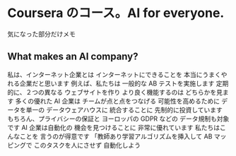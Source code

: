 # Coursera のコース。AI for everyone.

気になった部分だけメモ

## What makes an AI company?

私は、インターネット企業とは インターネットにできることを 本当にうまくやれる企業だと思います 例えば、私たちは 一般的な AB テストを実施します 定期的に、２つの異なる ウェブサイトを作り より良く機能するのは どちらかを見ます
多くの優れた AI 企業は チームが点と点をつなげる 可能性を高めるために データを単一の データウェアハウスに 統合することに 先制的に投資しています もちろん、プライバシーの保証と ヨーロッパの GDPR などの データ規制も対象です AI 企業は自動化の 機会を見つけることに 非常に優れています 私たちはこんなことを 言うのが得意です 「教師あり学習アルゴリズムを挿入して AB マッピングで このタスクを人にさせず 自動化しよう
